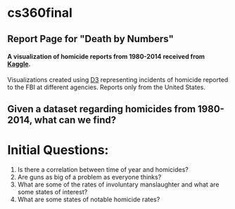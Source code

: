 # cs360final

## Report Page for "Death by Numbers"
#### A visualization of homicide reports from 1980-2014 received from [Kaggle](https://www.kaggle.com/murderaccountability/homicide-reports).

Visualizations created using [D3](https://d3js.org/) representing incidents of homicide reported to the FBI at different agencies.  Reports only from the United States.

## Given a dataset regarding homicides from 1980-2014, what can we find? 
# Initial Questions: 
1. Is there a correlation between time of year and homicides?
2. Are guns as big of a problem as everyone thinks?
3. What are some of the rates of involuntary manslaughter and what are some states of interest?
4. What are some states of notable homicide rates? 